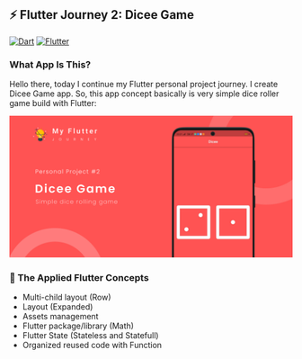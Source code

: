 ## ⚡ Flutter Journey 2: Dicee Game

[<img alt="Dart" src="https://img.shields.io/badge/dart-%230175C2.svg?&style=for-the-badge&logo=dart&logoColor=white"/>][dart]
[<img alt="Flutter" src="https://img.shields.io/badge/Flutter%20-%2302569B.svg?&style=for-the-badge&logo=Flutter&logoColor=white" />][flutter]

### What App Is This? 
Hello there, today I continue my Flutter personal project journey. I create Dicee Game app. So, this app concept basically is very simple dice roller game build with Flutter:

<img alt="Dicee" src="https://raw.githubusercontent.com/codestronaut/flutter-dicee/main/assets/Preview.jpg" />

### 🌱 The Applied Flutter Concepts
- Multi-child layout (Row)
- Layout (Expanded)
- Assets management
- Flutter package/library (Math)
- Flutter State (Stateless and Statefull)
- Organized reused code with Function

[dart]: https://dart.dev
[flutter]: https://flutter.dev

